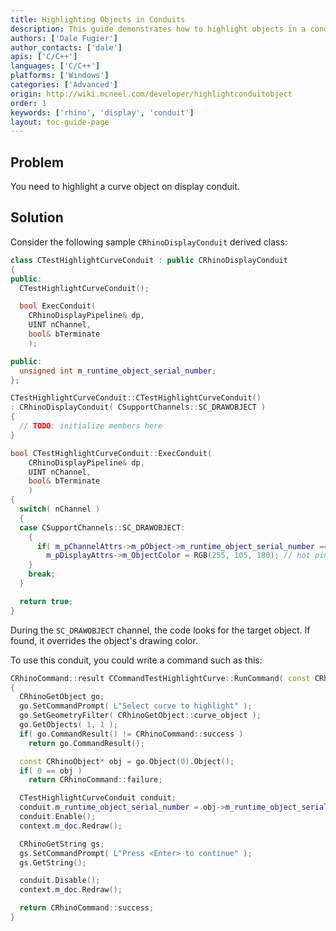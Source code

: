 ```yaml
---
title: Highlighting Objects in Conduits
description: This guide demonstrates how to highlight objects in a conduit using C/C++.
authors: ['Dale Fugier']
author_contacts: ['dale']
apis: ['C/C++']
languages: ['C/C++']
platforms: ['Windows']
categories: ['Advanced']
origin: http://wiki.mcneel.com/developer/highlightconduitobject
order: 1
keywords: ['rhino', 'display', 'conduit']
layout: toc-guide-page
---
```


 
## Problem

You need to highlight a curve object on display conduit.

## Solution

Consider the following sample `CRhinoDisplayConduit` derived class:

```cpp
class CTestHighlightCurveConduit : public CRhinoDisplayConduit
{
public:
  CTestHighlightCurveConduit();

  bool ExecConduit(
    CRhinoDisplayPipeline& dp,
    UINT nChannel,
    bool& bTerminate
    );

public:
  unsigned int m_runtime_object_serial_number;
};

CTestHighlightCurveConduit::CTestHighlightCurveConduit()
: CRhinoDisplayConduit( CSupportChannels::SC_DRAWOBJECT )
{
  // TODO: initialize members here
}

bool CTestHighlightCurveConduit::ExecConduit(
    CRhinoDisplayPipeline& dp,
    UINT nChannel,
    bool& bTerminate
    )
{
  switch( nChannel )
  {
  case CSupportChannels::SC_DRAWOBJECT:
    {
      if( m_pChannelAttrs->m_pObject->m_runtime_object_serial_number == m_runtime_object_serial_number )
        m_pDisplayAttrs->m_ObjectColor = RGB(255, 105, 180); // hot pink
    }
    break;
  }

  return true;
}
```

During the `SC_DRAWOBJECT` channel, the code looks for the target object.  If found, it overrides the object's drawing color.

To use this conduit, you could write a command such as this:

```cpp
CRhinoCommand::result CCommandTestHighlightCurve::RunCommand( const CRhinoCommandContext& context )
{
  CRhinoGetObject go;
  go.SetCommandPrompt( L"Select curve to highlight" );
  go.SetGeometryFilter( CRhinoGetObject::curve_object );
  go.GetObjects( 1, 1 );
  if( go.CommandResult() != CRhinoCommand::success )
    return go.CommandResult();

  const CRhinoObject* obj = go.Object(0).Object();
  if( 0 == obj )
    return CRhinoCommand::failure;

  CTestHighlightCurveConduit conduit;
  conduit.m_runtime_object_serial_number = obj->m_runtime_object_serial_number;
  conduit.Enable();
  context.m_doc.Redraw();

  CRhinoGetString gs;
  gs.SetCommandPrompt( L"Press <Enter> to continue" );
  gs.GetString();

  conduit.Disable();
  context.m_doc.Redraw();

  return CRhinoCommand::success;
}
```
